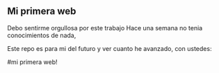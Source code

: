 ## Mi primera web

Debo sentirme orgullosa por este trabajo
Hace una semana no tenia conocimientos de nada, 

Este repo es para mi del futuro y ver cuanto he avanzado, con ustedes:

#mi primera web!
